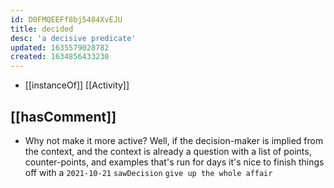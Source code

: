 ```yaml
---
id: D0FMQEEFf8bj5484XvEJU
title: decided
desc: 'a decisive predicate'
updated: 1635579028782
created: 1634856433230
---
```


- [[instanceOf]] [[Activity]]

## [[hasComment]]

- Why not make it more active? Well, if the decision-maker is implied from the context, and the context is already a question with a list of points, counter-points, and examples that's run for days it's nice to finish things off with a `2021-10-21` `sawDecision` `give up the whole affair`
